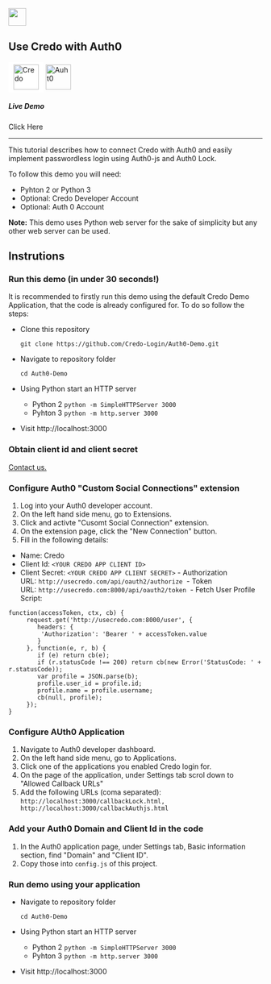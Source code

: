 [<img src="https://lh3.googleusercontent.com/proxy/ECLYzIMU0Hq5pCgGw5-DmAj5S8viRe-Yn2gd9J0Bz0xsy2zNWXWo4SfDUA-Qw3wzTOVOZf_iA2qgcZx8rFVmePbVDpfOd4PjNgpnBWVVPiSOJDqT-oM6TGKkYFGQ5LvbTyph13caA42qgjquHV-DRN14ssA" height="35">](https://play.google.com/store/apps/details?id=com.usecredo)

## Use Credo with Auth0

<img src="https://lh3.googleusercontent.com/8e-UAH4Cv8zaymujX8nK03TxFunnLwNnkq0MidEvNkkBKOdznC7-7n8G96ES812Nyw=s180-rw" alt="Credo" height="50" style="background-color:white;padding:5px 10px"/>
<img src="https://cms-assets.tutsplus.com/uploads/users/769/posts/31134/preview_image/auth0.png" height="50" alt="Auht0"/>

##### Live Demo

Click Here

---

This tutorial describes how to connect Credo with Auth0 and easily implement passwordless login using Auth0-js and Auth0 Lock.

To follow this demo you will need:

- Pyhton 2 or Python 3
- Optional: Credo Developer Account
- Optional: Auth 0 Account

**Note:** This demo uses Python web server for the sake of simplicity but any other web server can be used.

## Instrutions

### Run this demo (in under 30 seconds!)

It is recommended to firstly run this demo using the default Credo Demo Application, that the code is already configured for. To do so follow the steps:

- Clone this repository

  `git clone https://github.com/Credo-Login/Auth0-Demo.git`

- Navigate to repository folder

  `cd Auth0-Demo`

- Using Python start an HTTP server
  - Python 2 `python -m SimpleHTTPServer 3000`
  - Pyhton 3 `python -m http.server 3000`

* Visit http://localhost:3000

### Obtain client id and client secret

[Contact us.](https://forms.gle/woPHxFCcpSwtKGn4A)

### Configure Auth0 "Custom Social Connections" extension

1. Log into your Auth0 developer account.
2. On the left hand side menu, go to Extensions.
3. Click and activte "Cusomt Social Connection" extension.
4. On the extension page, click the "New Connection" button.
5. Fill in the following details:

- Name: Credo
- Client Id: `<YOUR CREDO APP CLIENT ID>`
- Client Secret: `<YOUR CREDO APP CLIENT SECRET>`
  - Authorization URL: `http://usecredo.com/api/oauth2/authorize` 
  - Token URL: `http://usecredo.com:8000/api/oauth2/token` 
  - Fetch User Profile Script:

```
function(accessToken, ctx, cb) { 
     request.get('http://usecredo.com:8000/user', {
        headers: {
         'Authorization': 'Bearer ' + accessToken.value
        }
     }, function(e, r, b) {
        if (e) return cb(e);
        if (r.statusCode !== 200) return cb(new Error('StatusCode: ' + r.statusCode));
        var profile = JSON.parse(b);
        profile.user_id = profile.id;
        profile.name = profile.username;
        cb(null, profile);
     });
}
```

### Configure AUth0 Application

1. Navigate to Auth0 developer dashboard.
2. On the left hand side menu, go to Applications.
3. Click one of the applications you enabled Credo login for.
4. On the page of the application, under Settings tab scrol down to "Allowed Callback URLs"
5. Add the following URLs (coma separated): `http://localhost:3000/callbackLock.html, http://localhost:3000/callbackAuthjs.html`

### Add your Auth0 Domain and Client Id in the code

1. In the Auth0 application page, under Settings tab, Basic information section, find "Domain" and "Client ID".
2. Copy those into `config.js` of this project.

### Run demo using your application

- Navigate to repository folder

  `cd Auth0-Demo`

- Using Python start an HTTP server
  - Python 2 `python -m SimpleHTTPServer 3000`
  - Pyhton 3 `python -m http.server 3000`

* Visit http://localhost:3000
